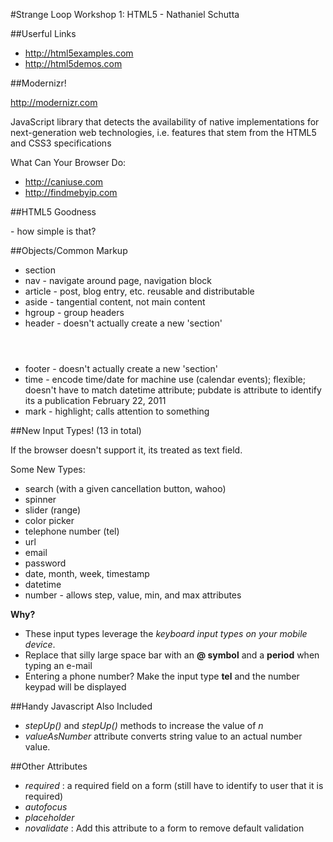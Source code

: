 
#Strange Loop Workshop 1: HTML5 - Nathaniel Schutta

##Userful Links

* http://html5examples.com
* http://html5demos.com

##Modernizr!

http://modernizr.com

JavaScript library that detects the availability of native implementations for next-generation web technologies, i.e. features that stem from the HTML5 and CSS3 specifications
    
What Can Your Browser Do:

* http://caniuse.com
* http://findmebyip.com


##HTML5 Goodness
 <!DOCTYPE HTML> - how simple is that?


##Objects/Common Markup

* section
* nav - navigate around page, navigation block
* article - post, blog entry, etc. reusable and distributable
* aside - tangential content, not main content
* hgroup - group headers
* header - doesn't actually create a new 'section' <header></header>
* footer - doesn't actually create a new 'section' <footer></footer>
* time - encode time/date for machine use (calendar events); flexible; doesn't have to match datetime attribute; pubdate is attribute to identify its a publication  <time datetime="2011-02-22" pubdate>February 22, 2011</time>
* mark - highlight; calls attention to something


##New Input Types! (13 in total)

If the browser doesn't support it, its treated as text field.

Some New Types:

* search (with a given cancellation button, wahoo)
* spinner
* slider (range)
* color picker
* telephone number (tel)
* url
* email
* password
* date, month, week, timestamp
* datetime
* number - allows step, value, min, and max attributes

**Why?**

* These input types leverage the _keyboard input types on your mobile device_.
* Replace that silly large space bar with an **@ symbol** and a **period**  when typing an e-mail
* Entering a phone number?  Make the input type **tel** and the number keypad will be displayed

##Handy Javascript Also Included

* _stepUp()_ and _stepUp()_ methods to increase the value of _n_
* _valueAsNumber_ attribute converts string value to an actual number value.

##Other Attributes

* _required_ : a required field on a form (still have to identify to user that it is required)
* _autofocus_ 
* _placeholder_ 
* _novalidate_ : Add this attribute to a form to remove default validation